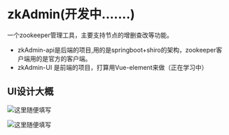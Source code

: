 # zkAdmin(开发中.......)
一个zookeeper管理工具，主要支持节点的增删查改等功能。

- zkAdmin-api是后端的项目,用的是springboot+shiro的架构，zookeeper客户端用的是官方的客户端。
- zkAdmin-UI 是前端的项目，打算用Vue-element来做（正在学习中）

## UI设计大概

![这里随便填写](https://github.com/liaojiacan/assets/blob/master/zkadmin/zkAdmin_preview1.png?raw=true)

![这里随便填写](https://github.com/liaojiacan/assets/blob/master/zkadmin/zkAdmin_preview2.png?raw=true)
